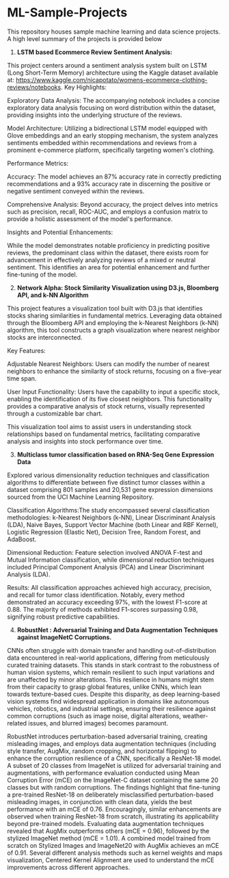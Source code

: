 # ML-Sample-Projects

This repository houses sample machine learning and data science projects. A high level summary of the projects is provided below

1. **LSTM based Ecommerce Review Sentiment Analysis:**
   
This project centers around a sentiment analysis system built on LSTM (Long Short-Term Memory) architecture using the Kaggle dataset available at: https://www.kaggle.com/nicapotato/womens-ecommerce-clothing-reviews/notebooks.
Key Highlights:

Exploratory Data Analysis: The accompanying notebook includes a concise exploratory data analysis focusing on word distribution within the dataset, providing insights into the underlying structure of the reviews.

Model Architecture: Utilizing a bidirectional LSTM model equipped with Glove embeddings and an early stopping mechanism, the system analyzes sentiments embedded within recommendations and reviews from a prominent e-commerce platform, specifically targeting women's clothing.

Performance Metrics:

Accuracy: The model achieves an 87% accuracy rate in correctly predicting recommendations and a 93% accuracy rate in discerning the positive or negative sentiment conveyed within the reviews.

Comprehensive Analysis: Beyond accuracy, the project delves into metrics such as precision, recall, ROC-AUC, and employs a confusion matrix to provide a holistic assessment of the model's performance.

Insights and Potential Enhancements:

While the model demonstrates notable proficiency in predicting positive reviews, the predominant class within the dataset, there exists room for advancement in effectively analyzing reviews of a mixed or neutral sentiment. This identifies an area for potential enhancement and further fine-tuning of the model.


2. **Network Alpha: Stock Similarity Visualization using D3.js, Bloomberg API, and k-NN Algorithm**
   
This project features a visualization tool built with D3.js that identifies stocks sharing similarities in fundamental metrics. Leveraging data obtained through the Bloomberg API and employing the k-Nearest Neighbors (k-NN) algorithm, this tool constructs a graph visualization where nearest neighbor stocks are interconnected.

Key Features:

Adjustable Nearest Neighbors: Users can modify the number of nearest neighbors to enhance the similarity of stock returns, focusing on a five-year time span.

User Input Functionality: Users have the capability to input a specific stock, enabling the identification of its five closest neighbors. This functionality provides a comparative analysis of stock returns, visually represented through a customizable bar chart.

This visualization tool aims to assist users in understanding stock relationships based on fundamental metrics, facilitating comparative analysis and insights into stock performance over time.

3. **Multiclass tumor classification based on RNA-Seq Gene Expression Data**
   
Explored various dimensionality reduction techniques and classification algorithms to differentiate between five distinct tumor classes within a dataset comprising 801 samples and 20,531 gene expression dimensions sourced from the UCI Machine Learning Repository.

Classification Algorithms:The study encompassed several classification methodologies: k-Nearest Neighbors (k-NN), Linear Discriminant Analysis (LDA), Naive Bayes, Support Vector Machine (both Linear and RBF Kernel), Logistic Regression (Elastic Net), Decision Tree, Random Forest, and AdaBoost.

Dimensional Reduction: Feature selection involved ANOVA F-test and Mutual Information classification, while dimensional reduction techniques included Principal Component Analysis (PCA) and Linear Discriminant Analysis (LDA). 

Results: All classification approaches achieved high accuracy, precision, and recall for tumor class identification. Notably, every method demonstrated an accuracy exceeding 97%, with the lowest F1-score at 0.88. The majority of methods exhibited F1-scores surpassing 0.98, signifying robust predictive capabilities.


4. **RobustNet : Adversarial Training and Data Augmentation Techniques against ImageNetC Corruptions.**
   
CNNs often struggle with domain transfer and handling out-of-distribution data encountered in real-world applications, differing from meticulously curated training datasets. This stands in stark contrast to the robustness of human vision systems, which remain resilient to such input variations and are unaffected by minor alterations. This resilience in humans might stem from their capacity to grasp global features, unlike CNNs, which lean towards texture-based cues. Despite this disparity, as deep learning-based vision systems find widespread application in domains like autonomous vehicles, robotics, and industrial settings, ensuring their resilience against common corruptions (such as image noise, digital alterations, weather-related issues, and blurred images) becomes paramount.

RobustNet introduces perturbation-based adversarial training, creating misleading images, and employs data augmentation techniques (including style transfer, AugMix, random cropping, and horizontal flipping) to enhance the corruption resilience of a CNN, specifically a ResNet-18 model. A subset of 20 classes from ImageNet is utilized for adversarial training and augmentations, with performance evaluation conducted using Mean Corruption Error (mCE) on the ImageNet-C dataset containing the same 20 classes but with random corruptions.
The findings highlight that fine-tuning a pre-trained ResNet-18 on deliberately misclassified perturbation-based misleading images, in conjunction with clean data, yields the best performance with an mCE of 0.76. Encouragingly, similar enhancements are observed when training ResNet-18 from scratch, illustrating its applicability beyond pre-trained models. Evaluating data augmentation techniques revealed that AugMix outperforms others (mCE = 0.96), followed by the stylized ImageNet method (mCE = 1.01). A combined model trained from scratch on Stylized Images and ImageNet20 with AugMix achieves an mCE of 0.91. Several different analysis methods such as kernel weights and maps visualization, Centered Kernel Alignment are used to understand the mCE improvements across different approaches.
